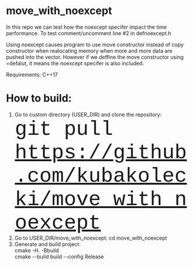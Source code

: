 # move_with_noexcept

In this repo we can test how the noexcept specifer impact the time performance.
To test comment/uncomment line #2 in defnoexcept.h

Using noexcept causes program to use move constructor instead of copy constructor when realocating memory when more and more data are pushed into the vector.
However if we deffine the move constructor using =defalut, it means the noexcept specifer is also included.

Requirements: C++17

# How to build:

1. Go to custom directory (USER_DIR) and clone the repository: <span style="font-family:Courier; font-size:4em;"> git pull https://github.com/kubakolecki/move_with_noexcept </span>
2. Go to USER_DIR/move_with_noexcept: cd move_with_noexcept
3. Generate and build project: <br/>
cmake -H. -Bbuild <br/>
cmake --build build --config Release <br/>
